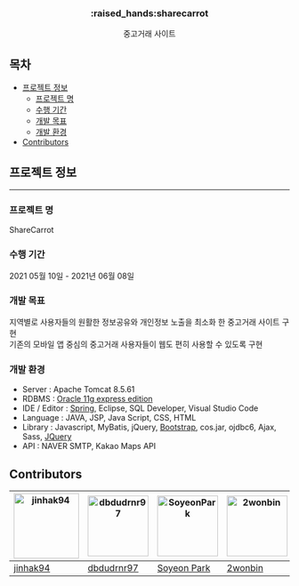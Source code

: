 
<h3 align="center"> :raised_hands:sharecarrot </h3>

<p align="center">
중고거래 사이트

## 목차

* [프로젝트 정보](#프로젝트-정보)
  * [프로젝트 명](#프로젝트-명)
  * [수행 기간](#수행-기간)
  * [개발 목표](#개발-목표)
  * [개발 환경](#개발-환경)
* [Contributors](#Contributors)

## 프로젝트 정보
---------------------------------------
### 프로젝트 명
ShareCarrot

### 수행 기간
2021 05월 10일 - 2021년 06월 08일

### 개발 목표
지역별로 사용자들의 원활한 정보공유와 개인정보 노출을 최소화 한 중고거래 사이트 구현
<br>
기존의 모바일 앱 중심의 중고거래 사용자들이 웹도 편히 사용할 수 있도록 구현

### 개발 환경
* Server : Apache Tomcat 8.5.61
* RDBMS : [Oracle 11g express edition](https://www.oracle.com)
* IDE / Editor : [Spring](https://spring.io/), Eclipse, SQL Developer, Visual Studio Code
* Language : JAVA, JSP, Java Script, CSS, HTML
* Library : Javascript, MyBatis, jQuery, [Bootstrap](https://getbootstrap.com), cos.jar, ojdbc6, Ajax, Sass, [JQuery](https://jquery.com)
* API : NAVER SMTP, Kakao Maps API

 ## Contributors
 
| [<img alt="jinhak94" src="https://avatars.githubusercontent.com/u/47026766?v=4&s=109" width="117">](https://github.com/jinhak94) | [<img alt="dbdudrnr97" src="https://avatars.githubusercontent.com/u/66784431?v=4&s=109" width="109">](https://github.com/dbdudrnr97) | [<img alt="SoyeonPark" src="https://avatars.githubusercontent.com/u/65803122?v=4&s=109" width="109">](https://github.com/parksoyeonme) | [<img alt="2wonbin" src="https://avatars.githubusercontent.com/u/77528871?v=4&s=109" width="109">](https://github.com/2wonbin) | [<img alt="dabinJung" src="https://avatars.githubusercontent.com/u/78337591?v=4&s=109" width="109">](https://github.com/dabinJung) | [<img alt="likejordan1" src="https://avatars.githubusercontent.com/u/78129338?v=4&s=109" width="109">](https://github.com/likejordan1) | [<img alt="sooyeonlee15" src="https://avatars.githubusercontent.com/u/82004837?v=4&s=109" width="109">](https://github.com/sooyeonlee15) |
|----------------------------------------------------------------------------------------------------------------------------------|--------------------------------------------------------------------------------------------------------------------------------------|-----------------------------------------------------------------------------------------------------------------------------------------|--------------------------------------------------------------------------------------------------------------------------------|------------------------------------------------------------------------------------------------------------------------------------|----------------------------------------------------------------------------------------------------------------------------------------|------------------------------------------------------------------------------------------------------------------------------------------|
| [jinhak94](https://github.com/jinhak94)                                                                                          | [dbdudrnr97](https://github.com/dbdudrnr97)                                                                                          | [Soyeon Park](https://github.com/parksoyeonme)                                                                                          | [2wonbin](https://github.com/2wonbin)                                                                                          | [dabinJung](https://github.com/dabinJung)                                                                                          | [likejordan1](https://github.com/likejordan1)                                                                                          | [sooyeonlee15](https://github.com/sooyeonlee15)                                                                                          |
